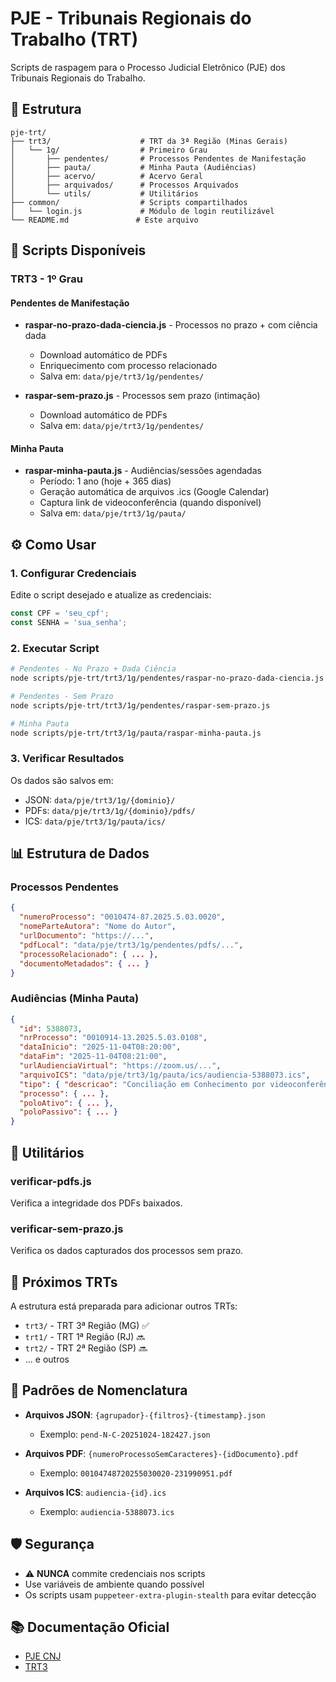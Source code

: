 # PJE - Tribunais Regionais do Trabalho (TRT)

Scripts de raspagem para o Processo Judicial Eletrônico (PJE) dos Tribunais Regionais do Trabalho.

## 📂 Estrutura

```
pje-trt/
├── trt3/                    # TRT da 3ª Região (Minas Gerais)
│   └── 1g/                  # Primeiro Grau
│       ├── pendentes/       # Processos Pendentes de Manifestação
│       ├── pauta/           # Minha Pauta (Audiências)
│       ├── acervo/          # Acervo Geral
│       ├── arquivados/      # Processos Arquivados
│       └── utils/           # Utilitários
├── common/                  # Scripts compartilhados
│   └── login.js             # Módulo de login reutilizável
└── README.md               # Este arquivo
```

## 🚀 Scripts Disponíveis

### TRT3 - 1º Grau

#### Pendentes de Manifestação
- **raspar-no-prazo-dada-ciencia.js** - Processos no prazo + com ciência dada
  - Download automático de PDFs
  - Enriquecimento com processo relacionado
  - Salva em: `data/pje/trt3/1g/pendentes/`

- **raspar-sem-prazo.js** - Processos sem prazo (intimação)
  - Download automático de PDFs
  - Salva em: `data/pje/trt3/1g/pendentes/`

#### Minha Pauta
- **raspar-minha-pauta.js** - Audiências/sessões agendadas
  - Período: 1 ano (hoje + 365 dias)
  - Geração automática de arquivos .ics (Google Calendar)
  - Captura link de videoconferência (quando disponível)
  - Salva em: `data/pje/trt3/1g/pauta/`

## ⚙️ Como Usar

### 1. Configurar Credenciais

Edite o script desejado e atualize as credenciais:

```javascript
const CPF = 'seu_cpf';
const SENHA = 'sua_senha';
```

### 2. Executar Script

```bash
# Pendentes - No Prazo + Dada Ciência
node scripts/pje-trt/trt3/1g/pendentes/raspar-no-prazo-dada-ciencia.js

# Pendentes - Sem Prazo
node scripts/pje-trt/trt3/1g/pendentes/raspar-sem-prazo.js

# Minha Pauta
node scripts/pje-trt/trt3/1g/pauta/raspar-minha-pauta.js
```

### 3. Verificar Resultados

Os dados são salvos em:
- JSON: `data/pje/trt3/1g/{dominio}/`
- PDFs: `data/pje/trt3/1g/{dominio}/pdfs/`
- ICS: `data/pje/trt3/1g/pauta/ics/`

## 📊 Estrutura de Dados

### Processos Pendentes

```json
{
  "numeroProcesso": "0010474-87.2025.5.03.0020",
  "nomeParteAutora": "Nome do Autor",
  "urlDocumento": "https://...",
  "pdfLocal": "data/pje/trt3/1g/pendentes/pdfs/...",
  "processoRelacionado": { ... },
  "documentoMetadados": { ... }
}
```

### Audiências (Minha Pauta)

```json
{
  "id": 5388073,
  "nrProcesso": "0010914-13.2025.5.03.0108",
  "dataInicio": "2025-11-04T08:20:00",
  "dataFim": "2025-11-04T08:21:00",
  "urlAudienciaVirtual": "https://zoom.us/...",
  "arquivoICS": "data/pje/trt3/1g/pauta/ics/audiencia-5388073.ics",
  "tipo": { "descricao": "Conciliação em Conhecimento por videoconferência" },
  "processo": { ... },
  "poloAtivo": { ... },
  "poloPassivo": { ... }
}
```

## 🔧 Utilitários

### verificar-pdfs.js
Verifica a integridade dos PDFs baixados.

### verificar-sem-prazo.js
Verifica os dados capturados dos processos sem prazo.

## 🎯 Próximos TRTs

A estrutura está preparada para adicionar outros TRTs:
- `trt3/` - TRT 3ª Região (MG) ✅
- `trt1/` - TRT 1ª Região (RJ) 🔜
- `trt2/` - TRT 2ª Região (SP) 🔜
- ... e outros

## 📝 Padrões de Nomenclatura

- **Arquivos JSON**: `{agrupador}-{filtros}-{timestamp}.json`
  - Exemplo: `pend-N-C-20251024-182427.json`

- **Arquivos PDF**: `{numeroProcessoSemCaracteres}-{idDocumento}.pdf`
  - Exemplo: `00104748720255030020-231990951.pdf`

- **Arquivos ICS**: `audiencia-{id}.ics`
  - Exemplo: `audiencia-5388073.ics`

## 🛡️ Segurança

- ⚠️ **NUNCA** commite credenciais nos scripts
- Use variáveis de ambiente quando possível
- Os scripts usam `puppeteer-extra-plugin-stealth` para evitar detecção

## 📚 Documentação Oficial

- [PJE CNJ](https://www.pje.jus.br/)
- [TRT3](https://portal.trt3.jus.br/)
